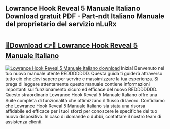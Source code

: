 ## Lowrance Hook Reveal 5 Manuale Italiano Download gratuit PDF - Part-ndt Italiano Manuale del proprietario del servizio nLuRx

# <h2><a href="http://dfffngx.blite.top/?on=Lowrance+Hook+Reveal+5+Manuale+Italiano">🔗Download 👉🔴 Lowrance Hook Reveal 5 Manuale Italiano</a></h2>

[![Lowrance Hook Reveal 5 Manuale Italiano download](https://i.imgur.com/lujVjoI.png)](http://dfffngx.blite.top/?on=Lowrance+Hook+Reveal+5+Manuale+Italiano)
Inizia! Benvenuto nel tuo nuovo manuale utente REDDDDDDD. Questa guida ti guiderà attraverso tutto ciò che devi sapere per servire e massimizzare la tua esperienza. Si prega di leggere attentamente questo manuale contiene informazioni importanti sul funzionamento sicuro ed efficace del nuovo REDDDDDDD. Questo straordinario Lowrance Hook Reveal 5 Manuale Italiano offre una Suite completa di funzionalità che ottimizzano il flusso di lavoro. Confidiamo che Lowrance Hook Reveal 5 Manuale Italiano sia stata una risorsa affidabile ed efficace per i tuoi sforzi per conoscere le specifiche del tuo nuovo dispositivo. In caso di domande o dubbi, contattare il nostro team di assistenza clienti.

